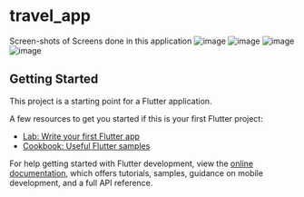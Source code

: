 # travel_app

Screen-shots of Screens done in this application
![image](https://user-images.githubusercontent.com/44609153/197966797-ec24a58b-09dd-4dd0-8d73-5cb524b43c68.png)
![image](https://user-images.githubusercontent.com/44609153/197966942-3b934ef2-b89a-46cd-b1e8-a633901eee01.png)
![image](https://user-images.githubusercontent.com/44609153/197966874-0e4d18d4-e5af-43d7-bece-45c92291601a.png)
![image](https://user-images.githubusercontent.com/44609153/197967087-85d124b2-46d6-47ba-8ac7-f49dcd599949.png)


## Getting Started

This project is a starting point for a Flutter application.

A few resources to get you started if this is your first Flutter project:

- [Lab: Write your first Flutter app](https://docs.flutter.dev/get-started/codelab)
- [Cookbook: Useful Flutter samples](https://docs.flutter.dev/cookbook)

For help getting started with Flutter development, view the
[online documentation](https://docs.flutter.dev/), which offers tutorials,
samples, guidance on mobile development, and a full API reference.
